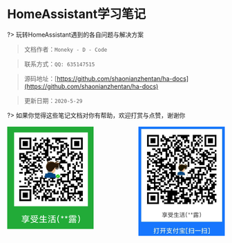 # HomeAssistant学习笔记

?> 玩转HomeAssistant遇到的各自问题与解决方案

> 文档作者：`Moneky - D - Code`

> 联系方式：`QQ: 635147515`

> 源码地址：[https://github.com/shaonianzhentan/ha-docs](https://github.com/shaonianzhentan/ha-docs)

> 更新日期：`2020-5-29`

?> 如果你觉得这些笔记文档对你有帮助，欢迎打赏与点赞，谢谢你
<br><br>
<img src="./img/wechat.png" alt="微信支付" title="微信" width="200" align="bottom" />
<img src="./img/alipay.jpg" alt="支付宝" title="支付宝" width="200" align="right" />
